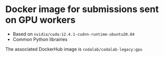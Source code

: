 # Docker image for submissions sent on GPU workers

* Based on `nvidia/cuda:12.4.1-cudnn-runtime-ubuntu20.04`
* Common Python librairies

The associated DockerHub image is `codalab/codalab-legacy:gpu`
